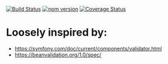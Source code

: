 [![Build Status](https://travis-ci.org/stopsopa/validator.svg?branch=v0.0.80)](https://travis-ci.org/stopsopa/validator)
[![npm version](https://badge.fury.io/js/%40stopsopa%2Fvalidator.svg)](https://badge.fury.io/js/%40stopsopa%2Fvalidator)
[![Coverage Status](https://coveralls.io/repos/github/stopsopa/validator/badge.svg?branch=v0.0.80)](https://coveralls.io/github/stopsopa/validator?branch=v0.0.80)

# Loosely inspired by:
- https://symfony.com/doc/current/components/validator.html
- https://beanvalidation.org/1.0/spec/


